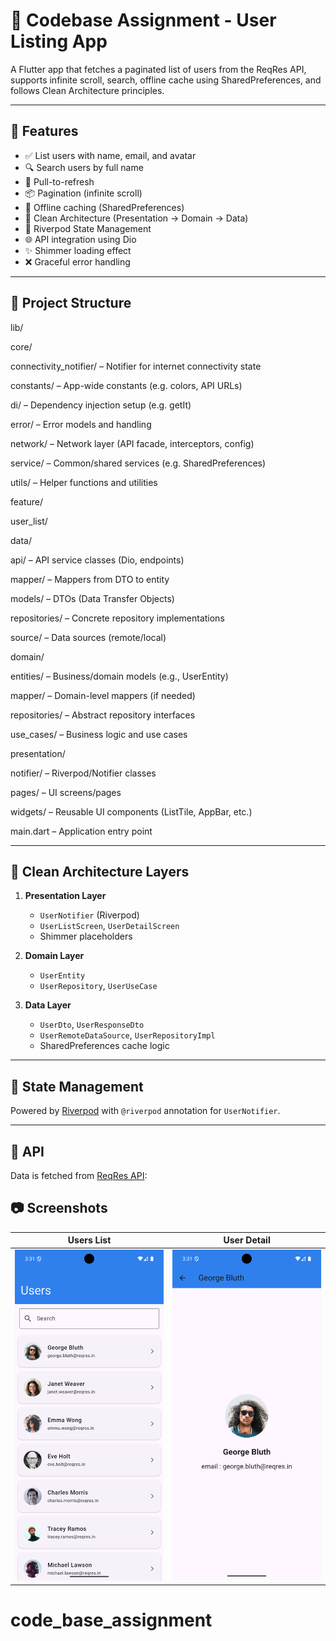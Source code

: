 # 📱 Codebase Assignment - User Listing App

A Flutter app that fetches a paginated list of users from the ReqRes API, supports infinite scroll, search, offline cache using SharedPreferences, and follows Clean Architecture principles.

---

## 🚀 Features

- ✅ List users with name, email, and avatar
- 🔍 Search users by full name
- 🔁 Pull-to-refresh
- 📦 Pagination (infinite scroll)
- 💾 Offline caching (SharedPreferences)
- 🧱 Clean Architecture (Presentation → Domain → Data)
- 🧪 Riverpod State Management
- 🌐 API integration using Dio
- ✨ Shimmer loading effect
- ❌ Graceful error handling

---

## 📁 Project Structure

lib/

core/

connectivity_notifier/ – Notifier for internet connectivity state

constants/ – App-wide constants (e.g. colors, API URLs)

di/ – Dependency injection setup (e.g. getIt)

error/ – Error models and handling

network/ – Network layer (API facade, interceptors, config)

service/ – Common/shared services (e.g. SharedPreferences)

utils/ – Helper functions and utilities

feature/

user_list/

data/

api/ – API service classes (Dio, endpoints)

mapper/ – Mappers from DTO to entity

models/ – DTOs (Data Transfer Objects)

repositories/ – Concrete repository implementations

source/ – Data sources (remote/local)

domain/

entities/ – Business/domain models (e.g., UserEntity)

mapper/ – Domain-level mappers (if needed)

repositories/ – Abstract repository interfaces

use_cases/ – Business logic and use cases

presentation/

notifier/ – Riverpod/Notifier classes

pages/ – UI screens/pages

widgets/ – Reusable UI components (ListTile, AppBar, etc.)

main.dart – Application entry point




---

## 🧠 Clean Architecture Layers

1. **Presentation Layer**
    - `UserNotifier` (Riverpod)
    - `UserListScreen`, `UserDetailScreen`
    - Shimmer placeholders

2. **Domain Layer**
    - `UserEntity`
    - `UserRepository`, `UserUseCase`

3. **Data Layer**
    - `UserDto`, `UserResponseDto`
    - `UserRemoteDataSource`, `UserRepositoryImpl`
    - SharedPreferences cache logic

---

## 🧪 State Management

Powered by [Riverpod](https://riverpod.dev/) with `@riverpod` annotation for `UserNotifier`.

---

## 🔗 API

Data is fetched from [ReqRes API](https://reqres.in):

## 📷 Screenshots

| Users List                                        | User Detail                        
|---------------------------------------------------|--------------------------------------------------|
| ![Users](screenshots/user_list_screen.png)      | ![Detail](screenshots/user_detail_screen.png)  | 
# code_base_assignment
